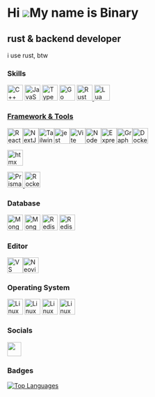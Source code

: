 Hi ![](https://user-images.githubusercontent.com/18350557/176309783-0785949b-9127-417c-8b55-ab5a4333674e.gif)My name is Binary
==============================================================================================================================

rust & backend developer
--

i use rust, btw
### Skills

<p align="left">
<a href="https://docs.microsoft.com/en-us/cpp/?view=msvc-170" target="_blank" rel="noreferrer"><img src="https://skillicons.dev/icons?i=cpp" width="36" height="36" alt="C++" /></a>
<a href="https://developer.mozilla.org/en-US/docs/Web/JavaScript" target="_blank" rel="noreferrer"><img src="https://skillicons.dev/icons?i=js" width="36" height="36" alt="JavaScript" /></a>
<a href="https://www.typescriptlang.org/" target="_blank" rel="noreferrer"><img src="https://skillicons.dev/icons?i=ts" width="36" height="36" alt="TypeScript" /></a>
<a href="https://go.dev/doc/" target="_blank" rel="noreferrer"><img src="https://skillicons.dev/icons?i=go" width="36" height="36" alt="Go" /></a>
<a href="https://www.rust-lang.org/" target="_blank" rel="noreferrer"><img src="https://skillicons.dev/icons?i=rust" width="36" height="36" alt="Rust" />
<a href="https://www.lua.org/" target="_blank" rel="noreferrer"><img src="https://skillicons.dev/icons?i=lua" width="36" height="36" alt="Lua" />

### Framework & Tools

<a href="https://reactjs.org/" target="_blank" rel="noreferrer"><img src="https://skillicons.dev/icons?i=react" width="36" height="36" alt="React" /></a><a href="https://nextjs.org/docs" target="_blank" rel="noreferrer"><img src="https://skillicons.dev/icons?i=nextjs" width="36" height="36" alt="NextJs" /></a><a href="https://tailwindcss.com/" target="_blank" rel="noreferrer"><img src="https://skillicons.dev/icons?i=tailwind" width="36" height="36" alt="TailwindCSS" /></a><a href="https://www.jestjs.io/" target="_blank" rel="noreferrer"><img src="https://skillicons.dev/icons?i=jest" width="36" height="36" alt="jest" /></a><a href="https://vitejs.dev/" target="_blank" rel="noreferrer"><img src="https://skillicons.dev/icons?i=vite" width="36" height="36" alt="Vite" /></a><a href="https://nodejs.org/en/" target="_blank" rel="noreferrer"><img src="https://skillicons.dev/icons?i=nodejs" width="36" height="36" alt="NodeJS" /></a><a href="https://expressjs.com/" target="_blank" rel="noreferrer"><img src="https://skillicons.dev/icons?i=express" width="36" height="36" alt="Express" /></a><a href="https://graphql.org/" target="_blank" rel="noreferrer"><img src="https://skillicons.dev/icons?i=graphql" width="36" height="36" alt="GraphQL" /></a><a href="https://www.docker.com/" target="_blank" rel="noreferrer"><img src="https://skillicons.dev/icons?i=docker" width="36" height="36" alt="Docker" /></a>
</p>
<a href="https://www.htmx.org/" target="_blank" rel="noreferrer"><img src="https://skillicons.dev/icons?i=htmx" width="36" height="36" alt="htmx" /></a>
</p>
<a href="https://www.prisma.io/" target="_blank" rel="noreferrer"><img src="https://skillicons.dev/icons?i=prisma" width="36" height="36" alt="Prisma" />
<a href="https://www.rocket.rs/" target="_blank" rel="noreferrer"><img src="https://skillicons.dev/icons?i=rocket" width="36" height="36" alt="Rocket" /></a>
  
### Database

<a href="https://www.mongodb.com/" target="_blank" rel="noreferrer"><img src="https://skillicons.dev/icons?i=mongodb" width="36" height="36" alt="MongoDB" /></a>
<a href="https://www.postgresql.org/" target="_blank" rel="noreferrer"><img src="https://skillicons.dev/icons?i=postgres" width="36" height="36" alt="MongoDB" /></a>
<a href="https://www.redis.io/" target="_blank" rel="noreferrer"><img src="https://skillicons.dev/icons?i=redis" width="36" height="36" alt="Redis" /></a>
<a href="https://www.redis.io/" target="_blank" rel="noreferrer"><img src="https://skillicons.dev/icons?i=redis" width="36" height="36" alt="Redis" /></a>

### Editor

</a><a href="https://code.visualstudio.com/" target="_blank" rel="noreferrer"><img src="https://skillicons.dev/icons?i=vscode" width="36" height="36" alt="VS Code" /></a><a href="https://neovim.io/" target="_blank" rel="noreferrer"><img src="https://skillicons.dev/icons?i=neovim" width="36" height="36" alt="Neovim" /></a>

### Operating System


<a href="https://www.microsoft.com/th-th/windows?r=1" target="_blank" rel="noreferrer"><img src="https://skillicons.dev/icons?i=windows" width="36" height="36" alt="Linux" /></a>
<a href="https://www.archlinux.org/" target="_blank" rel="noreferrer"><img src="https://skillicons.dev/icons?i=arch" width="36" height="36" alt="Linux" /></a>
<a href="https://www.ubuntu.com/" target="_blank" rel="noreferrer"><img src="https://skillicons.dev/icons?i=ubuntu" width="36" height="36" alt="Linux" /></a>
<a href="https://www.debian.org/" target="_blank" rel="noreferrer"><img src="https://skillicons.dev/icons?i=debian" width="36" height="36" alt="Linux" /></a>


### Socials

<p align="left"> <a href="https://www.github.com/binarxy" target="_blank" rel="noreferrer"> <picture> <source media="(prefers-color-scheme: dark)" srcset="https://raw.githubusercontent.com/danielcranney/readme-generator/main/public/icons/socials/github-dark.svg" /> <source media="(prefers-color-scheme: light)" srcset="https://raw.githubusercontent.com/danielcranney/readme-generator/main/public/icons/socials/github.svg" /> <img src="https://raw.githubusercontent.com/danielcranney/readme-generator/main/public/icons/socials/github.svg" width="32" height="32" /> </picture> </a></p>

### Badges

<a href="https://github.com/binarxy" align="left"><img src="https://github-readme-stats.vercel.app/api/top-langs/?username=binarxy&langs_count=10&title_color=0891b2&text_color=ffffff&icon_color=0891b2&bg_color=1c1917&hide_border=true&locale=en&custom_title=Top%20%Languages" alt="Top Languages" /></a>
